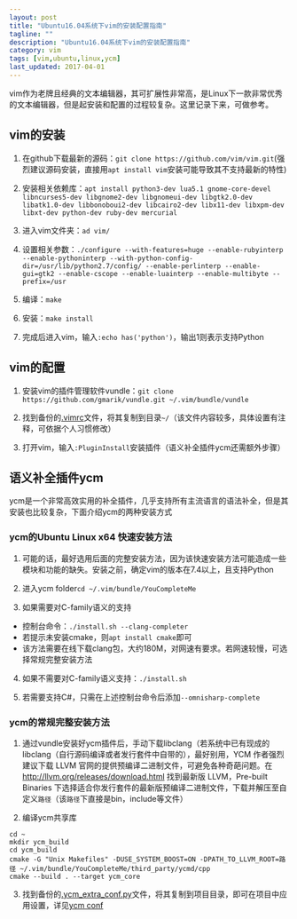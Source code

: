 ```yaml
---
layout: post
title: "Ubuntu16.04系统下vim的安装配置指南"
tagline: ""
description: "Ubuntu16.04系统下vim的安装配置指南"
category: vim
tags: [vim,ubuntu,linux,ycm]
last_updated: 2017-04-01
---
```


vim作为老牌且经典的文本编辑器，其可扩展性非常高，是Linux下一款非常优秀的文本编辑器，但是起安装和配置的过程较复杂。这里记录下来，可做参考。

## vim的安装

1. 在github下载最新的源码：`git clone https://github.com/vim/vim.git`(强烈建议源码安装，直接用`apt install vim`安装可能导致其不支持最新的特性)

2. 安装相关依赖库：`apt install python3-dev lua5.1 gnome-core-devel libncurses5-dev libgnome2-dev libgnomeui-dev libgtk2.0-dev libatk1.0-dev libbonoboui2-dev libcairo2-dev libx11-dev libxpm-dev libxt-dev python-dev ruby-dev mercurial`

3. 进入vim文件夹：`ad vim/`

4. 设置相关参数：`./configure --with-features=huge --enable-rubyinterp --enable-pythoninterp --with-python-config-dir=/usr/lib/python2.7/config/ --enable-perlinterp --enable-gui=gtk2 --enable-cscope --enable-luainterp --enable-multibyte --prefix=/usr`

5. 编译：`make`

6. 安装：`make install`

7. 完成后进入vim，输入`:echo has('python')`，输出1则表示支持Python

## vim的配置

1. 安装vim的插件管理软件vundle：`git clone https://github.com/gmarik/vundle.git ~/.vim/bundle/vundle`

2. 找到备份的[.vimrc]({{site.url}}/assets/.vimrc)文件，将其复制到目录`~/`（该文件内容较多，具体设置有注释，可依据个人习惯修改）

3. 打开vim，输入`:PluginInstall`安装插件（语义补全插件ycm还需额外步骤）

## 语义补全插件ycm

ycm是一个非常高效实用的补全插件，几乎支持所有主流语言的语法补全，但是其安装也比较复杂，下面介绍ycm的两种安装方式

### ycm的Ubuntu Linux x64 快速安装方法

1. 可能的话，最好选用后面的完整安装方法，因为该快速安装方法可能造成一些模块和功能的缺失。安装之前，确定vim的版本在7.4以上，且支持Python

2. 进入ycm folder`cd ~/.vim/bundle/YouCompleteMe`

3. 如果需要对C-family语义的支持
+ 控制台命令：`./install.sh --clang-completer`
+ 若提示未安装cmake，则`apt install cmake`即可
+ 该方法需要在线下载clang包，大约180M，对网速有要求。若网速较慢，可选择常规完整安装方法

4. 如果不需要对C-family语义支持：`./install.sh`

5. 若需要支持C#，只需在上述控制台命令后添加`--omnisharp-complete`

### ycm的常规完整安装方法

1. 通过vundle安装好ycm插件后，手动下载libclang（若系统中已有现成的 libclang（自行源码编译或者发行套件中自带的），最好别用，YCM 作者强烈建议下载 LLVM 官网的提供预编译二进制文件，可避免各种奇葩问题。在 http://llvm.org/releases/download.html 找到最新版 LLVM，Pre-built Binaries 下选择适合你发行套件的最新版预编译二进制文件，下载并解压至自定义`路径`（该`路径`下直接是bin，include等文件）

2. 编译ycm共享库

```
cd ~ 
mkdir ycm_build 
cd ycm_build 
cmake -G "Unix Makefiles" -DUSE_SYSTEM_BOOST=ON -DPATH_TO_LLVM_ROOT=路径 ~/.vim/bundle/YouCompleteMe/third_party/ycmd/cpp
cmake --build . --target ycm_core
```

3. 找到备份的[.ycm_extra_conf.py]({{site.url}}/assets/.ycm_extra_conf.py)文件，将其复制到项目目录，即可在项目中应用设置，详见[ycm conf](https://github.com/yangyangwithgnu/use_vim_as_ide#基于语义的智能补全)
